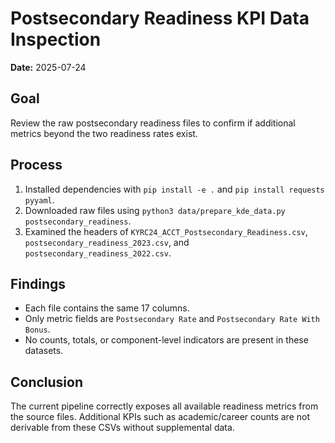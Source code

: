 # Postsecondary Readiness KPI Data Inspection

**Date:** 2025-07-24

## Goal
Review the raw postsecondary readiness files to confirm if additional metrics beyond the two readiness rates exist.

## Process
1. Installed dependencies with `pip install -e .` and `pip install requests pyyaml`.
2. Downloaded raw files using `python3 data/prepare_kde_data.py postsecondary_readiness`.
3. Examined the headers of `KYRC24_ACCT_Postsecondary_Readiness.csv`, `postsecondary_readiness_2023.csv`, and `postsecondary_readiness_2022.csv`.

## Findings
- Each file contains the same 17 columns.
- Only metric fields are `Postsecondary Rate` and `Postsecondary Rate With Bonus`.
- No counts, totals, or component-level indicators are present in these datasets.

## Conclusion
The current pipeline correctly exposes all available readiness metrics from the source files. Additional KPIs such as academic/career counts are not derivable from these CSVs without supplemental data.
